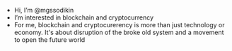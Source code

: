 - Hi, I’m @mgssodikin
- I’m interested in blockchain and cryptocurrency
- For me, blockchain and cryptocurerency is more than just technology or economy. It's about disruption of the broke old system and a movement to open the future world

<!---
Mgs. Sodikin
